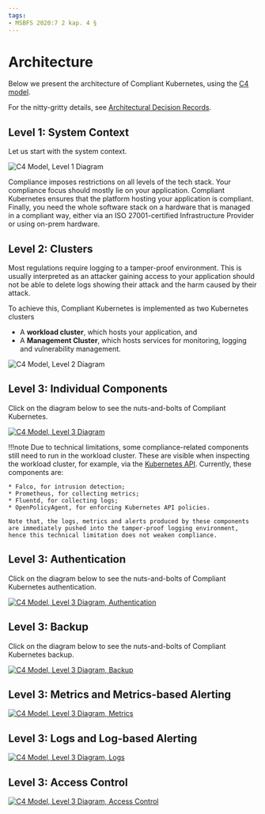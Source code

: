 ```yaml
---
tags:
- MSBFS 2020:7 2 kap. 4 §
---
```

# Architecture

Below we present the architecture of Compliant Kubernetes, using the [C4 model](https://c4model.com/).

For the nitty-gritty details, see [Architectural Decision Records](adr/index.md).

## Level 1: System Context

Let us start with the system context.

![C4 Model, Level 1 Diagram](img/ck8s-c4model-level1.drawio.svg)

Compliance imposes restrictions on all levels of the tech stack. Your compliance focus should mostly lie on your application. Compliant Kubernetes ensures that the platform hosting your application is compliant. Finally, you need the whole software stack on a hardware that is managed in a compliant way, either via an ISO 27001-certified Infrastructure Provider or using on-prem hardware.

## Level 2: Clusters

Most regulations require logging to a tamper-proof environment. This is usually interpreted as an attacker gaining access to your application should not be able to delete logs showing their attack and the harm caused by their attack.

To achieve this, Compliant Kubernetes is implemented as two Kubernetes clusters

* A **workload cluster**, which hosts your application, and
* A **Management Cluster**, which hosts services for monitoring, logging and vulnerability management.

![C4 Model, Level 2 Diagram](img/ck8s-c4model-level2.png)

## Level 3: Individual Components

Click on the diagram below to see the nuts-and-bolts of Compliant Kubernetes.

[![C4 Model, Level 3 Diagram](img/ck8s-c4model-level3.drawio.svg)](img/ck8s-c4model-level3.drawio.svg)

!!!note
    Due to technical limitations, some compliance-related components still need to run in the workload cluster. These are visible when inspecting the workload cluster, for example, via the [Kubernetes API](user-guide/kubernetes-api.md). Currently, these components are:

    * Falco, for intrusion detection;
    * Prometheus, for collecting metrics;
    * Fluentd, for collecting logs;
    * OpenPolicyAgent, for enforcing Kubernetes API policies.

    Note that, the logs, metrics and alerts produced by these components are immediately pushed into the tamper-proof logging environment, hence this technical limitation does not weaken compliance.

## Level 3: Authentication

Click on the diagram below to see the nuts-and-bolts of Compliant Kubernetes authentication.

[![C4 Model, Level 3 Diagram, Authentication](img/ck8s-c4model-level3-auth.drawio.svg)](img/ck8s-c4model-level3-auth.drawio.svg)

## Level 3: Backup

Click on the diagram below to see the nuts-and-bolts of Compliant Kubernetes backup.

[![C4 Model, Level 3 Diagram, Backup](img/ck8s-c4model-level3-backup.drawio.svg)](img/ck8s-c4model-level3-backup.drawio.svg)

## Level 3: Metrics and Metrics-based Alerting

[![C4 Model, Level 3 Diagram, Metrics](img/ck8s-c4model-level3-metrics.drawio.svg)](img/ck8s-c4model-level3-metrics.drawio.svg)

## Level 3: Logs and Log-based Alerting

[![C4 Model, Level 3 Diagram, Logs](img/ck8s-c4model-level3-logs.drawio.svg)](img/ck8s-c4model-level3-logs.drawio.svg)

## Level 3: Access Control

[![C4 Model, Level 3 Diagram, Access Control](img/ck8s-c4model-level3-access-control.drawio.svg)](img/ck8s-c4model-level3-access-control.drawio.svg)
